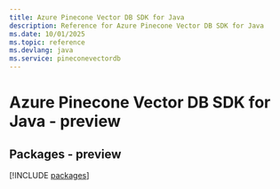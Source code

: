 ```yaml
---
title: Azure Pinecone Vector DB SDK for Java
description: Reference for Azure Pinecone Vector DB SDK for Java
ms.date: 10/01/2025
ms.topic: reference
ms.devlang: java
ms.service: pineconevectordb
---
```

# Azure Pinecone Vector DB SDK for Java - preview
## Packages - preview
[!INCLUDE [packages](pinecone-vector-db-index.md)]